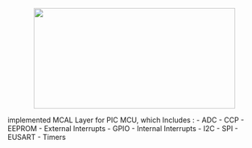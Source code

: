 <p align="center">
<img src="https://res.cloudinary.com/rsc/image/upload/b_rgb:FFFFFF,c_pad,dpr_2.0,f_auto,h_300,q_auto,w_600/c_pad,h_300,w_600/F6230847-01" width="400" height="200"/>
</p>
implemented MCAL Layer for PIC MCU, which Includes :
- ADC
- CCP
- EEPROM
- External Interrupts
- GPIO
- Internal Interrupts
- I2C
- SPI
- EUSART
- Timers
   
 
